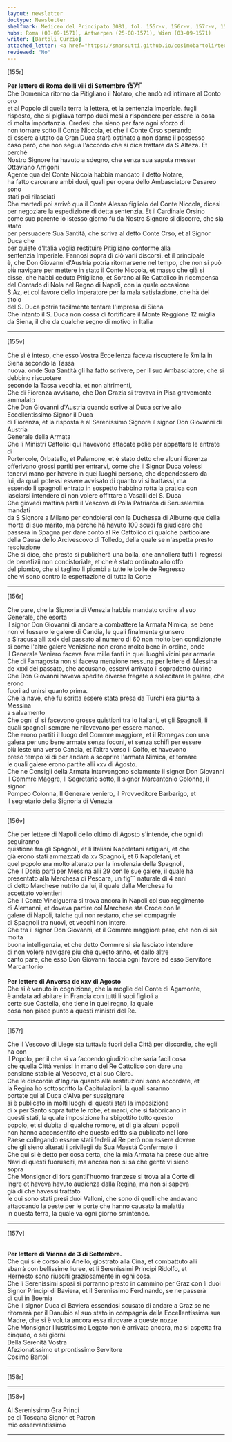 ```yaml
---
layout: newsletter
doctype: Newsletter
shelfmark: Mediceo del Principato 3081, fol. 155r-v, 156r-v, 157r-v, 158r-v
hubs: Roma (08-09-1571), Antwerpen (25-08-1571), Wien (03-09-1571)
writer: [Bartoli Curzio]
attached_letter: <a href="https://smansutti.github.io/cosimobartoli/texts/2980_046/">2980_046</a>
reviewed: "No"
---
```


[155r]  
  
  
<strong>Per lettere di Roma delli viii di Settembre 1̅5̅7̅1̅</strong>  
Che Domenica ritorno da Pitigliano il Notaro, che andò ad intimare al Conto oro  
et al Popolo di quella terra la lettera, et la sentenzia Imperiale. fugli  
risposto, che si pigliava tempo duoi mesi a rispondere per essere la cosa  
di molta importanzia. Credesi che sieno per fare ogni sforzo di  
non tornare sotto il Conte Niccola, et che il Conte Orso sperando  
di essere aiutato da Gran Duca starà ostinato a non darne il possesso  
caso però, che non segua l'accordo che si dice trattare da S Alteza. Et perché  
Nostro Signore ha havuto a sdegno, che senza sua saputa messer Ottaviano Arrigoni  
Agente qua del Conte Niccola habbia mandato il detto Notare,  
ha fatto carcerare ambi duoi, quali per opera dello Ambasciatore Cesareo sono  
stati poi rilasciati  
Che martedi poi arrivò qua il Conte Alesso figliolo del Conte Niccola, dicesi  
per negoziare la espedizione di detta sentenzia. Et il Cardinale Orsino  
come suo parente lo istesso giorno fù da Nostro Signore si discorre, che sia stato  
per persuadere Sua Santità, che scriva al detto Conte Crso, et al Signor Duca che  
per quiete d'Italia voglia restituire Pitigliano conforme alla  
sentenzia Imperiale. Fannosi sopra di ciò varii discorsi. et il principale  
è, che Don Giovanni d'Austria potria ritornarsene nel tempo, che non si può  
più navigare per mettere in stato il Conte Niccola, et masso che già si  
disse, che habbi ceduto Pitigliano, et Sorano al Re Cattolico in ricompensa  
del Contado di Nola nel Regno di Napoli, con la quale occasione  
S Az, et col favore dello Imperatore per la mala satisfazione, che hà del titolo  
del S. Duca potria facilmente tentare l'impresa di Siena  
Che intanto il S. Duca non cossa di fortificare il Monte Reggione 12 miglia  
da Siena, il che da qualche segno di motivo in Italia  
  
---  

[155v]  
  
  
Che si è inteso, che esso Vostra Eccellenza faceva riscuotere le x̅mila in Siena secondo la Tassa  
nuova. onde Sua Santità gli ha fatto scrivere, per il suo Ambasciatore, che si debbino riscuotere  
secondo la Tassa vecchia, et non altrimenti,  
Che di Fiorenza avvisano, che Don Grazia si trovava in Pisa gravemente ammalato  
Che Don Giovanni d'Austria quando scrive al Duca scrive allo Eccellentissimo Signor il Duca  
di Fiorenza, et la risposta è al Serenissimo Signore il signor Don Giovanni di Austria  
Generale della Armata  
Che li Ministri Cattolici qui havevono attacate polie per appattare le entrate di  
Portercole, Orbatello, et Palamone, et è stato detto che alcuni fiorenza  
offerivano grossi partiti per entrarvi, come che il Signor Duca volessi  
tenervi mano per havere in quei luoghi persone, che dependessero da  
lui, da quali potessi essere avvisato di quanto vi si trattassi, ma  
essendo li spagnoli entrato in sospetto habbino rotta la pratica con  
lasciarsi intendere di non volere offittare a Vasalli del S. Duca  
Che giovedì mattina partì il Vescovo di Polla Patriarca di Serusalemila mandati  
da S Signore a Milano per condolersi con la Duchessa di Alburne que della  
morte di suo marito, ma perché hà havuto 100 scudi fa giudicare che  
passerà in Spagna per dare conto al Re Cattolico di qualche particolare  
della Causa dello Arcivescovo di Tolledo, della quale se n'aspetta presto  
resoluzione  
Che si dice, che presto si publicherà una bolla, che annollera tutti li regressi  
de benefizii non concistoriale, et che è stato ordinato allo offo  
del piombo, che si taglino li piombi a tutte le bolle de Regresso  
che vi sono contro la espettazione di tutta la Corte  
  
---  

[156r]  
  
  
Che pare, che la Signoria di Venezia habbia mandato ordine al suo Generale, che esorta  
il signor Don Giovanni di andare a combattere la Armata Nimica, se bene  
non vi fussero le galere di Candia, le quali finalmente giunsero  
a Siracusa alli xxix del passato al numero di 60 non molto ben condizionate  
si come l'altre galere Veniziane non erono molto bene in ordine, onde  
il Generale Veniero faceva fare mille fanti in quei luoghi vicini per armarle  
Che di Famagosta non si faceva menzione nessuna per lettere di Messina  
de xxxi del passato, che accusano, esservi arrivato il sopradetto quirino  
Che Don Giovanni haveva spedite diverse fregate a sollecitare le galere, che erono  
fuori ad unirsi quanto prima.  
Che la nave, che fu scritta essere stata presa da Turchi era giunta a Messina  
a salvamento  
Che ogni dì si facevono grosse quistioni tra lo Italiani, et gli Spagnoli, li  
quali spagnoli sempre ne rilevavano per essere manco.  
Che erono partiti il luogo del Commre maggiore, et il Romegas con una  
galera per uno bene armate senza foconi, et senza schifi per essere  
più leste una verso Candia, et l’altra verso il Golfo, et havevono  
preso tempo xi dì per andare a scoprire l'armata Nimica, et tornare  
le quali galere erono partite alli xxv di Agosto.  
Che ne Consigli della Armata intervengono solamente il signor Don Giovanni  
Il Commre Maggre, Il Segretario sotto, Il signor Marcantonio Colonna, il signor  
Pompeo Colonna, Il Generale veniero, il Provveditore Barbarigo, et  
il segretario della Signoria di Venezia  
  
---  

[156v]  
  
  
Che per lettere di Napoli dello oltimo di Agosto s'intende, che ogni dì seguiranno  
quistione fra gli Spagnoli, et li Italiani Napoletani artigiani, et che  
già erono stati ammazzati da xv Spagnoli, et 6 Napoletani, et  
quel popolo era molto alterato per la insolenzia della Spagnoli,  
Che il Doria partì per Messina alli 29 con le sue galere, il quale ha  
presentato alla Merchesa di Pescara, un fig⁀ naturale di 4 anni  
di detto Marchese nutrito da lui, il quale dalla Merchesa fu  
accettato volentieri  
Che il Conte Vinciguerra si trova ancora in Napoli col suo reggimento  
di Alemanni, et doveva partire col Marchese sta Croce con le  
galere di Napoli, talche qui non restano, che sei compagnie  
di Spagnoli tra nuovi, et vecchi non intere.  
Che tra il signor Don Giovanni, et il Commre maggiore pare, che non ci sia molta  
buona intelligenzia, et che detto Commre si sia lasciato intendere  
di non volere navigare piu che questo anno. et dallo altre  
canto pare, che esso Don Giovanni faccia ogni favore ad esso Servitore  
Marcantonio  
<br/><strong>Per lettere di Anversa de xxv di Agosto</strong>  
Che si è venuto in cognizione, che la moglie del Conte di Agamonte,  
è andata ad abitare in Francia con tutti li suoi figlioli a  
certe sue Castella, che tiene in quel regno, la quale  
cosa non piace punto a questi ministri del Re.  
  
---  

[157r]  
  
  
Che il Vescovo di Liege sta tuttavia fuori della Città per discordie, che egli ha con  
il Popolo, per il che si va faccendo giudizio che saria facil cosa  
che quella Città venissi in mano del Re Cattolico con dare una  
pensione stabile al Vescovo, et al suo Clero.  
Che le discordie d'Ing.ria quanto alle restituzioni sono accordate, et  
la Regina ho sottoscritto la Capitulazioni, la quali saranno  
portate qui al Duca d'Alva per sussignare  
si è publicato in molti luoghi di questi stati la imposizione  
di x per Santo sopra tutte le robe, et marci, che si fabbricano in  
questi stati, la quale imposizione ha sbigottito tutto questo  
popolo, et si dubita di qualche romore, et di già alcuni popoli  
non hanno acconsentito che questo editto sia publicato nel loro  
Paese collegando essere stati fedeli al Re però non essere dovere  
che gli sieno alterati i privilegii da Sua Maestà Confermato li  
Che qui si è detto per cosa certa, che la mia Armata ha prese due altre  
Navi di questi fuorusciti, ma ancora non si sa che gente vi sieno  
sopra  
Che Monsignor di fors gentil'huomo franzese si trova alla Corte di  
Ingre et haveva havuto audienza dalla Regina, ma non si sapeva  
già di che havessi trattato  
le qui sono stati presi duoi Valloni, che sono di quelli che andavano  
attaccando la peste per le porte che hanno causato la malattia  
in questa terra, la quale va ogni giorno smintende.  
  
---  

[157v]  
  
  
<br/><strong>Per lettere di Vienna de 3 di Settembre.</strong>  
Che qui si è corso allo Anello, giostrato alla Cina, et combattuto alli  
sbarrà con bellissime liuree, et li Serenissimi Principi Ridolfo, et  
Hernesto sono riusciti graziosamente in ogni cosa.  
Che li Serenissimi sposi si porranno presto in cammino per Graz con li duoi  
Signor Principi di Baviera, et il Serenissimo Ferdinando, se ne passerà  
di qui in Boemia  
Che il signor Duca di Baviera essendosi scusato di andare a Graz se ne  
ritornerà per il Danubio al suo stato in compagnia della Eccellentissima sua  
Madre, che si è voluta ancora essa ritrovare a queste nozze  
Che Monsignor Illustrissimo Legato non è arrivato ancora, ma si aspetta fra  
cinqueo, o sei giorni.  
Della Serenità Vostra  
Afezionatissimo et prontissimo Servitore  
Cosimo Bartoli  
  
---  

[158r]  
  
  
  
---  

[158v]  
  
  
Al Serenissimo Gra Princi  
pe di Toscana Signor et Patron  
mio osservantissimo  
  
---  

